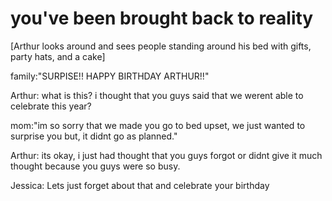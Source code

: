 # you've been brought back to reality

[Arthur looks around and sees people standing around his bed with gifts, party hats, and a cake]

family:"SURPISE!! HAPPY BIRTHDAY ARTHUR!!"

Arthur: what is this? i thought that you guys said that we werent able to celebrate this year?

mom:"im so sorry that we made you go to bed upset, we just wanted to surprise you but, it didnt go as planned."

Arthur: its okay, i just had thought that you guys forgot or didnt give it much thought because you guys were so busy.

Jessica: Lets just forget about that and celebrate your birthday


